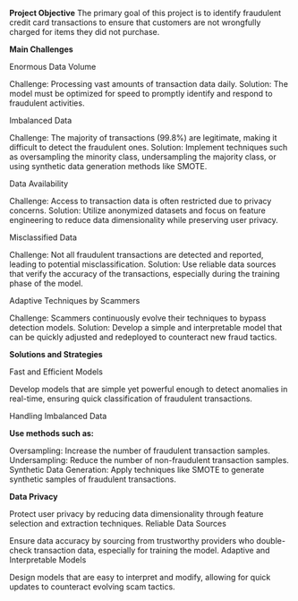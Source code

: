 **Project Objective**
The primary goal of this project is to identify fraudulent credit card transactions to ensure that customers are not wrongfully charged for items they did not purchase.

**Main Challenges**

Enormous Data Volume

Challenge: Processing vast amounts of transaction data daily.
Solution: The model must be optimized for speed to promptly identify and respond to fraudulent activities.

Imbalanced Data

Challenge: The majority of transactions (99.8%) are legitimate, making it difficult to detect the fraudulent ones.
Solution: Implement techniques such as oversampling the minority class, undersampling the majority class, or using synthetic data generation methods like SMOTE.

Data Availability

Challenge: Access to transaction data is often restricted due to privacy concerns.
Solution: Utilize anonymized datasets and focus on feature engineering to reduce data dimensionality while preserving user privacy.

Misclassified Data

Challenge: Not all fraudulent transactions are detected and reported, leading to potential misclassification.
Solution: Use reliable data sources that verify the accuracy of the transactions, especially during the training phase of the model.

Adaptive Techniques by Scammers

Challenge: Scammers continuously evolve their techniques to bypass detection models.
Solution: Develop a simple and interpretable model that can be quickly adjusted and redeployed to counteract new fraud tactics.

**Solutions and Strategies**

Fast and Efficient Models

Develop models that are simple yet powerful enough to detect anomalies in real-time, ensuring quick classification of fraudulent transactions.

Handling Imbalanced Data

**Use methods such as:**

Oversampling: Increase the number of fraudulent transaction samples.
Undersampling: Reduce the number of non-fraudulent transaction samples.
Synthetic Data Generation: Apply techniques like SMOTE to generate synthetic samples of fraudulent transactions.

**Data Privacy**

Protect user privacy by reducing data dimensionality through feature selection and extraction techniques.
Reliable Data Sources

Ensure data accuracy by sourcing from trustworthy providers who double-check transaction data, especially for training the model.
Adaptive and Interpretable Models

Design models that are easy to interpret and modify, allowing for quick updates to counteract evolving scam tactics.

